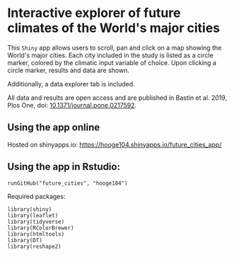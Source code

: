 # Interactive explorer of future climates of the World's major cities

This `Shiny` app allows users to scroll, pan and click on a map showing the World's major cities. Each city included in the study is listed as a circle marker, colored by the climatic input variable of choice. Upon clicking a circle marker, results and data are shown. 

Additionally, a data explorer tab is included. 

All data and results are open access and are published in Bastin et al. 2019, Plos One, doi: [10.1371/journal.pone.0217592](https://www.crowtherlab.com/). 

## Using the app online

Hosted on shinyapps.io: https://hooge104.shinyapps.io/future_cities_app/

## Using the app in Rstudio:

```
runGitHub("future_cities", "hooge104")
```

Required packages:

```
library(shiny)
library(leaflet)
library(tidyverse)
library(RColorBrewer)
library(htmltools)
library(DT)
library(reshape2)
```
